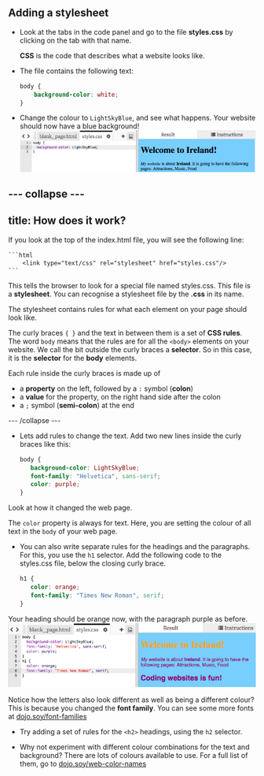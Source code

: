 ## Adding a stylesheet

- Look at the tabs in the code panel and go to the file **styles.css** by clicking on the tab with that name.

   **CSS** is the code that describes what a website looks like.

- The file contains the following text:

   ```css
   body {
       background-color: white;
   }
   ```

- Change the colour to `LightSkyBlue`, and see what happens. Your website should now have a blue background! ![](images/egFirstCSSbluebg.png)

--- collapse ---
---
title: How does it work?
---

If you look at the top of the index.html file, you will see the following line:

    ```html
        <link type="text/css" rel="stylesheet" href="styles.css"/>
    ```

This tells the browser to look for a special file named styles.css. This file is a **stylesheet**. You can recognise a stylesheet file by the **.css** in its name. 
  
The stylesheet contains rules for what each element on your page should look like.

The curly braces `{ }` and the text in between them is a set of **CSS rules**. The word `body` means that the rules are for all the `<body>` elements on your website. We call the bit outside the curly braces a **selector**. So in this case, it is the **selector** for the **body** elements.

Each rule inside the curly braces is made up of 
 - a **property** on the left, followed by a `:` symbol \(**colon**\)
 - a **value** for the property, on the right hand side after the colon
 - a `;` symbol \(**semi-colon**\) at the end
   

--- /collapse ---

- Lets add rules to change the text. Add two new lines inside the curly braces like this:
   ```css
   body {
      background-color: LightSkyBlue;
      font-family: "Helvetica", sans-serif;
      color: purple;
   }
   ```
Look at how it changed the web page. 

The `color` property is always for text. Here, you are setting the colour of all text in the `body` of your web page.

- You can also write separate rules for the headings and the paragraphs. For this, you use the `h1` selector. Add the following code to the styles.css file, below the closing curly brace.
   ```css
   h1 {
      color: orange;
      font-family: "Times New Roman", serif;
   }
   ```

Your heading should be orange now, with the paragraph purple as before. ![](images/egCssColorsFonts.png)

Notice how the letters also look different as well as being a different colour? This is because you changed the **font family**. You can see some more fonts at [dojo.soy/font-families](http://dojo.soy/web-font-families)

- Try adding a set of rules for the `<h2>` headings, using the `h2` selector. 

- Why not experiment with different colour combinations for the text and background? There are lots of colours available to use. For a full list of them, go to [dojo.soy/web-color-names](http://dojo.soy/web-color-names)



